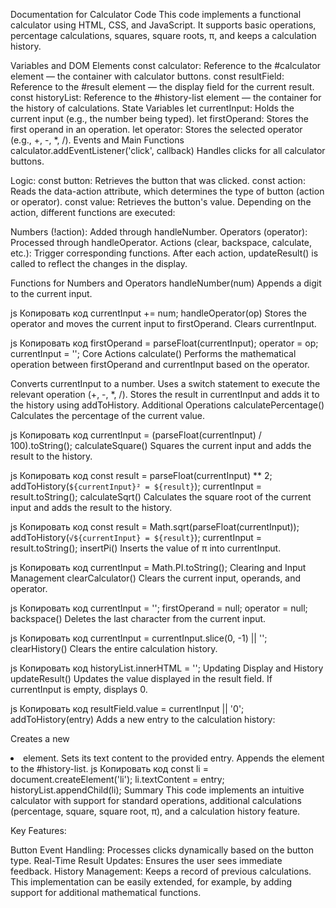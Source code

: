 Documentation for Calculator Code
This code implements a functional calculator using HTML, CSS, and JavaScript. It supports basic operations, percentage calculations, squares, square roots, π, and keeps a calculation history.

Variables and DOM Elements
const calculator: Reference to the #calculator element — the container with calculator buttons.
const resultField: Reference to the #result element — the display field for the current result.
const historyList: Reference to the #history-list element — the container for the history of calculations.
State Variables
let currentInput: Holds the current input (e.g., the number being typed).
let firstOperand: Stores the first operand in an operation.
let operator: Stores the selected operator (e.g., +, -, *, /).
Events and Main Functions
calculator.addEventListener('click', callback)
Handles clicks for all calculator buttons.

Logic:
const button: Retrieves the button that was clicked.
const action: Reads the data-action attribute, which determines the type of button (action or operator).
const value: Retrieves the button's value.
Depending on the action, different functions are executed:

Numbers (!action): Added through handleNumber.
Operators (operator): Processed through handleOperator.
Actions (clear, backspace, calculate, etc.): Trigger corresponding functions.
After each action, updateResult() is called to reflect the changes in the display.

Functions for Numbers and Operators
handleNumber(num)
Appends a digit to the current input.

js
Копировать код
currentInput += num;
handleOperator(op)
Stores the operator and moves the current input to firstOperand. Clears currentInput.

js
Копировать код
firstOperand = parseFloat(currentInput);
operator = op;
currentInput = '';
Core Actions
calculate()
Performs the mathematical operation between firstOperand and currentInput based on the operator.

Converts currentInput to a number.
Uses a switch statement to execute the relevant operation (+, -, *, /).
Stores the result in currentInput and adds it to the history using addToHistory.
Additional Operations
calculatePercentage()
Calculates the percentage of the current value.

js
Копировать код
currentInput = (parseFloat(currentInput) / 100).toString();
calculateSquare()
Squares the current input and adds the result to the history.

js
Копировать код
const result = parseFloat(currentInput) ** 2;
addToHistory(`${currentInput}² = ${result}`);
currentInput = result.toString();
calculateSqrt()
Calculates the square root of the current input and adds the result to the history.

js
Копировать код
const result = Math.sqrt(parseFloat(currentInput));
addToHistory(`√${currentInput} = ${result}`);
currentInput = result.toString();
insertPi()
Inserts the value of π into currentInput.

js
Копировать код
currentInput = Math.PI.toString();
Clearing and Input Management
clearCalculator()
Clears the current input, operands, and operator.

js
Копировать код
currentInput = '';
firstOperand = null;
operator = null;
backspace()
Deletes the last character from the current input.

js
Копировать код
currentInput = currentInput.slice(0, -1) || '';
clearHistory()
Clears the entire calculation history.

js
Копировать код
historyList.innerHTML = '';
Updating Display and History
updateResult()
Updates the value displayed in the result field.
If currentInput is empty, displays 0.

js
Копировать код
resultField.value = currentInput || '0';
addToHistory(entry)
Adds a new entry to the calculation history:

Creates a new <li> element.
Sets its text content to the provided entry.
Appends the element to the #history-list.
js
Копировать код
const li = document.createElement('li');
li.textContent = entry;
historyList.appendChild(li);
Summary
This code implements an intuitive calculator with support for standard operations, additional calculations (percentage, square, square root, π), and a calculation history feature.

Key Features:

Button Event Handling: Processes clicks dynamically based on the button type.
Real-Time Result Updates: Ensures the user sees immediate feedback.
History Management: Keeps a record of previous calculations.
This implementation can be easily extended, for example, by adding support for additional mathematical functions.